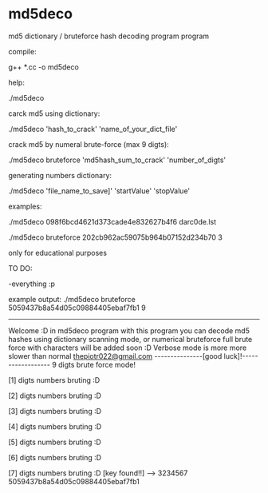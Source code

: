 # md5deco
md5 dictionary / bruteforce hash decoding program program

compile:

g++ *.cc -o md5deco

help:
 
./md5deco

carck md5 using dictionary:

./md5deco 'hash_to_crack' 'name_of_your_dict_file'

crack md5 by numeral brute-force (max 9 digts):

./md5deco bruteforce 'md5hash_sum_to_crack' 'number_of_digts'

generating numbers dictionary:

./md5deco 'file_name_to_save]' 'startValue' 'stopValue'

examples:

./md5deco 098f6bcd4621d373cade4e832627b4f6 darc0de.lst

./md5deco bruteforce 202cb962ac59075b964b07152d234b70 3

 only for educational purposes
 
 TO DO:
 
 -everything :p


example output: 
./md5deco bruteforce 5059437b8a54d05c09884405ebaf7fb1 9

--------------------------------------------- 
Welcome :D in md5deco program
with this program you can decode md5 hashes
using dictionary scanning mode, or numerical bruteforce
full brute force with characters will be added soon :D
Verbose mode is more more slower than normal
thepiotr022@gmail.com 
---------------[good luck]!------------------
9 digts brute force mode!


 [1] digts numbers bruting :D

 [2] digts numbers bruting :D

 [3] digts numbers bruting :D

 [4] digts numbers bruting :D

 [5] digts numbers bruting :D

 [6] digts numbers bruting :D

 [7] digts numbers bruting :D
  [key found!!] -->  3234567	5059437b8a54d05c09884405ebaf7fb1
